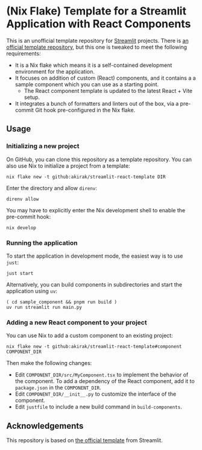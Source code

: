 # (Nix Flake) Template for a Streamlit Application with React Components

This is an unofficial template repository for [Streamlit](https://streamlit.io/)
projects. There is [an official template
repository](https://github.com/streamlit/component-template/), but this one is
tweaked to meet the following requirements:

- It is a Nix flake which means it is a self-contained development environment
  for the application.
- It focuses on addition of custom (React) components, and it contains a
  a sample component which you can use as a starting point.
  - The React component template is updated to the latest React + Vite setup.
- It integrates a bunch of formatters and linters out of the box, via a
  pre-commit Git hook pre-configured in the Nix flake.

## Usage

### Initializing a new project

On GitHub, you can clone this repository as a template repository. You can also
use Nix to initialize a project from a template:

``` shell
nix flake new -t github:akirak/streamlit-react-template DIR
```

Enter the directory and allow `direnv`:

``` shell
direnv allow
```

You may have to explicitly enter the Nix development shell to enable the
pre-commit hook:

``` shell
nix develop
```

### Running the application

To start the application in development mode, the easiest way is to use `just`:

``` shell
just start
```

Alternatively, you can build components in subdirectories and start the
application using `uv`:

``` shell
( cd sample_component && pnpm run build )
uv run streamlit run main.py
```

### Adding a new React component to your project

You can use Nix to add a custom component to an existing project:

``` shell
nix flake new -t github:akirak/streamlit-react-template#component COMPONENT_DIR
```

Then make the following changes:

- Edit `COMPONENT_DIR/src/MyComponent.tsx` to implement the behavior of the
  component. To add a dependency of the React component, add it to
  `package.json` in the `COMPONENT_DIR`.
- Edit `COMPONENT_DIR/__init__.py` to customize the interface of the component.
- Edit `justfile` to include a new build command in `build-components`.

## Acknowledgements

This repository is based on [the official
template](https://github.com/streamlit/component-template/) from Streamlit.
